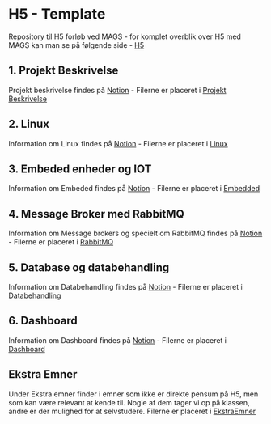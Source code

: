 # H5 - Template
Repository til H5 forløb ved MAGS - for komplet overblik over H5 med MAGS kan man se på følgende side - [H5](https://mercantec.notion.site/h5?pvs=4) 

## 1. Projekt Beskrivelse

Projekt beskrivelse findes på [Notion](https://mercantec.notion.site/h5-projekt-beskrivelse) - Filerne er placeret i [Projekt Beskrivelse](projektBeskrivelse/)


## 2. Linux 

Information om Linux findes på [Notion](https://mercantec.notion.site/h5-linux) - Filerne er placeret i [Linux](linux/)

## 3. Embeded enheder og IOT

Information om Embeded findes på [Notion](https://mercantec.notion.site/h5-embeded) - Filerne er placeret i [Embedded](embedded/)

## 4. Message Broker med RabbitMQ

Information om Message brokers og specielt om RabbitMQ findes på [Notion](https://mercantec.notion.site/h5-message-broker) - Filerne er placeret i [RabbitMQ](rabbitMQ/)

## 5. Database og databehandling

Information om Databehandling findes på [Notion](https://mercantec.notion.site/h5-databehandling) - Filerne er placeret i [Databehandling](databehandling/)

## 6. Dashboard

Information om Dashboard findes på [Notion](https://mercantec.notion.site/h5-dashboard) - Filerne er placeret i [Dashboard](dashboard/)

## Ekstra Emner

Under Ekstra emner finder i emner som ikke er direkte pensum på H5, men som kan være relevant at kende til. Nogle af dem tager vi op på klassen, andre er der mulighed for at selvstudere. Filerne er placeret i [EkstraEmner](ekstraEmner/)